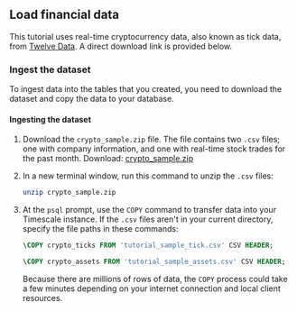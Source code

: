 ## Load financial data

This tutorial uses real-time cryptocurrency data, also known as tick data, from
[Twelve Data][twelve-data]. A direct download link is provided below.

### Ingest the dataset

To ingest data into the tables that you created, you need to download the
dataset and copy the data to your database.

<Procedure>

#### Ingesting the dataset

1.  Download the `crypto_sample.zip` file. The file contains two `.csv`
    files; one with company information, and one with real-time stock trades for
    the past month. Download:
    <Tag
    type="download">[crypto_sample.zip](https://assets.timescale.com/docs/downloads/candlestick/crypto_sample.zip)
    </Tag>

1.  In a new terminal window, run this command to unzip the `.csv` files:

    ```bash
    unzip crypto_sample.zip
    ```

1.  At the `psql` prompt, use the `COPY` command to transfer data into your
    Timescale instance. If the `.csv` files aren't in your current directory,
    specify the file paths in these commands:

    ```sql
    \COPY crypto_ticks FROM 'tutorial_sample_tick.csv' CSV HEADER;
    ```

    ```sql
    \COPY crypto_assets FROM 'tutorial_sample_assets.csv' CSV HEADER;
    ```

    Because there are millions of rows of data, the `COPY` process could take a
    few minutes depending on your internet connection and local client
    resources.

</Procedure>

[twelve-data]: https://twelvedata.com/
